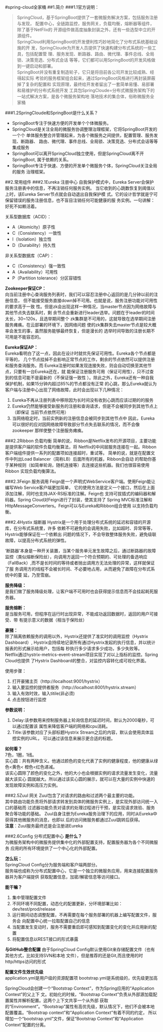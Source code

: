 #spring-cloud全家桶
##1.简介
###1.1官方说明：  
>SpringCloud，基于SpringBoot提供了一套微服务解决方案，包括服务注册与发现，
配置中心，全链路监控，服务网关，负载均衡，熔断器等组件，除了基于NetFlix的
开源组件做高度抽象封装之外，还有一些选型中立的开源组件。  
>SpringCloud利用SpringBoot的开发便利性巧妙地简化了分布式系统基础设施的开
发，SpringCloude为开发人员提供了快速构建分布式系统的一些工具，包括配置管
理、服务发现、断路器、路由、微代理、事件总线、全局锁、决策竞选、分布式会话
等等，它们都可以用SpringBoot的开发风格做到一键启动和部署。  
>SpringBoot并没有重复制造轮子，它只是将目前各公司开发比较成熟、经得起实际
考验的服务框架组合起来，通过SpringBoot风格进行再封装屏蔽掉了复杂的配置和
实现原理，最终给开发者留出了一套简单易懂、易部署和易维护的分布式系统开发
工具包SpringCloude=分布式微服务架构下的一站式解决方案，是各个微服务架构地
落地技术的集合体，俗称微服务全家桶

###1.2SpringCloude和SpringBoot是什么关系？
- SpringBoot专注于快速方便的开发单个个体微服务。
- SpringCloud是关注全局的微服务协调整理治理框架，它将SpringBoot开发的一个个
单体服务整合并管理起来，为各个微服务之间提供，配置管理、服务发现、断路器、
路由、微代理、事件总线、全局锁、决策竞选、分布式会话等等集成服务
- SpringBoot可以离开SpringCloud独立使用，但是SpringCloud离不开SpringBoot,
属于依赖的关系。
- SpringBoot专注于快速、方便的开发单个微服务个体，SpringCloud关注全局的服务
治理框架。

##2.常用组件
###2.1Eureka 注册中心
自我保护模式中，Eureka Server会保护服务注册表中的信息，不再注销任何服务实例。
当它收到的心跳数恢复到阈值以上时，该Eureka Server节点就会自动退出自我保护模
式。它的设计哲学就是宁可保留错误的服务注册信息，也不盲目注销任何可能健康的服
务实例。一句讲解：好死不如赖活着。

关系型数据库（ACID）：
- A（Atomicity）原子性
- C（Consistency）一致性
- I（Isolation）独立性
- D（Durability）持久性
	
非关系型数据库（CAP）：
- C（Consistency）强一致性
- A（Availability）可用性
- P（Partition tolerance）分区容错性

**Zookeeper保证CP：**  
向当前注册中心查询服务列表时，我们可以容忍注册中心返回的是几分钟以前的注册信息，
但不能接受服务直接down掉不可用。也就是说，服务注册功能对可用性的要求高于一致
性。但是zk会出现这样一种情况，当master节点因为网络故障与其他节点失去联系时，剩
余节点会重新进行leader选举。问题在于leader的时间太长，30~120s，且选举期间整个
zk集群是不可用的，这就导致在选举期间注册服务瘫痪。在云部署的环境下，因网络问题
使的zk集群失去master节点是较大概率会发生的事，虽然服务能够最终恢复，但是漫长的
选举时间导致的注册长期不可用是不能容忍的。

**Eureka保证AP：**  
Eureka看明白了这一点，因此在设计时就优先保证可用性。Eureka各个节点都是平等的，
几个节点挂掉不会影响正常节点的工作，剩余的节点依然可以提供注册和服务查询服务。而
Eureka注册时如果发现连接失败，则会自动切换至其他节点，只要有一台Eureka还在，就
能保证注册服务可用（保证可用性），只不过查到的信息可能不是最新的（不保证强一致性
）。除此之外，Eureka还有一种自我保护机制，如果15分钟内超过85%的节点都没有正常
的心跳，那么Eureka就认为客户端与注册中心出现了网络故障，此时会出现以下几种情况：
1. Eureka不再从注册列表中移除因为长时间没有收到心跳而应该过期的的服务
2. Eureka仍然能够接受新服务的注册和查询请求，但是不会被同步到其他节点上（即保证
当前节点依然可用）
3. 当网络稳定时，当前实例新的注册信息会被同步到其他节点中
因此，Eureka可以很好的应对因网络故障导致部分节点失去联系的情况，而不会像zookeeper
那样使整个注册服务瘫痪。

###2.2Ribbon 负载均衡
简单的说，Ribbon是Netflix发布的开源项目，主要功能是提供客户端的软件负载均衡算法，将
Netflix的中间层服务连接在一起。Ribbon客户端组件提供一系列的配置项如连接超时，重试等。
简单的说，就是在配置文件中列出Load Balancer（简称LB）后面所有的机器，Ribbon会自动
的帮助你基于某种规则（如简单轮询，随机连接等）去连接这些机器。我们也很容易使用Ribbon
实现负载均衡算法。
	
###2.3Feign 服务调用
Feign是一个声明式WebService客户端。使用Feign能让编写Web Service客户端更加简单，
它的使用方法是定义一个接口，然后在上面添加注解，同时也支持JAX-RS标准的注解。Feign也
支持可拔插式的编码器和解码器。Spring Cloud对Feign进行了封装，使其支持了
Spring MVC标准注解和HttpMessageConverters。Feign可以与Eureka和Ribbon组合使用
以支持负载均衡。

###2.4Hystix 熔断器
Hystrix是一个用于处理分布式系统的延迟和容错的开源库，在分布式系统里，许多
依赖不可避免的会调用失败，比如超时、异常等等，Hystrix能够保证在一个依赖出
问题的情况下，不会导致整体服务失败，避免级联故障，以提高分布式系统的弹性。

‘断路器’本身是一种开关装置，当某个服务单元发生故障之后，通过断路器的故障
监控（类似熔断保险丝），向调用方返回一个符合预期的、可处理的备选响应
（FallBack）,而不是长时间的等待或者抛出调用方无法处理的异常，这样就保证了服
务调用方的线程不会被长时间、不必要地占用，从而避免了故障在分布式系统中的蔓
延，乃至雪崩。

**服务降级：**  
是我们做了服务降级处理，让客户端不可用时也会获得提示信息而不会挂起耗死服务器。

**服务熔断：**  
是当服务可用，但程序在运行时出现异常，不能成功返回数据时，返回的用户可接受、带
有提示意义的数据（相当于保险丝）

**豪猪：**  
除了隔离依赖服务的调用以外，Hystrix还提供了准实时的调用监控（Hystrix Dashboard）,
Hystrix会持续地记录所有通过Hystrix发起的执行信息，并以统计报表的形式展示给用户，包括每
秒执行多少请求多少成功，多少失败等。  
Netflix通过hystrix-metrics-event-stream项目实现了对以上指标的监控。Spring Cloud也提供
了Hystrix Dashboard的整合，对监控内容转化成可视化界面。  

使用步骤：  
1. 打开豪猪主页（http://localhost:9001/hystrix）
2. 输入要监控的提供者服务（http://localhost:8001/hystrix.stream）
3. 输入有效时效，输入titile(非必须)
4. 点击按钮进行监控

**参数说明：**  
1. Delay:该参数用来控制服务器上轮询信息的延迟时间，默认为2000毫秒，可以通过配置该
属性来降低客户端的网络和cpu消耗。
2. Title:该参数对应了头部标题Hystrix Stream之后的内容，默认会使用具体监控实例的URL，
可以通过该信息来展示更合适的标题。

**如何看？**  
7色，1圈，1线。  
实心圆：共有两种含义。他通过颜色的变化代表了实例的健康程度，他的健康从绿色<黄色<
橙色<红色递减。  
该实心圆除了颜色的变化之外，他的大小也会根据实例的请求流量发生变化，流量越大该实心
圆就越大。所以通过该实心圆的展示，就可以在大量的实例中快速的发现故障实例和高压力实例。

###2.5Zuul 网关
Zuul包含了对请求的路由和过滤两个最主要的功能。  
其中路由功能负责将外部请求转发到具体的微服务实例上，是实现外部访问统一入口的基础而
过滤器功能负责对请求的处理过程进行干预，是实现请求效验、服务聚合等功能的基础。
Zuul自身注册为Eureka服务治理下的应用，同时从Eureka中获得其他微服务的消息，也即以
后的访问微服务都通过Zuul跳转后获得。  
**注意**：Zuul服务最终还是会注册进Eureka

###2.6Config 分布式配置中心
**是什么？**  
为微服务架构中的微服务提供集中化的外部配置支持，配置服务器为各个不同微服务
应用的所有环境提供了一个中心化的外部配置。

**怎么玩：**  
SpringCloud Config分为服务端和客户端两部分。  
服务端也成称为分布式配置中心，它是一个独立的微服务应用，用来连接配置服务器并为客户端提供
获取配置信息，加密/解密信息等访问接口。

**能干嘛？**  
1. 集中管理配置文件
2. 不同环境不同配置，动态化的配置更新，分环境部署比如：dev/test/prod/release
3. 运行期间动态调整配置，不再需要在每个服务部署的机器上编写配置文件，服务会
向配置中心统一拉取配置自己的信息
4. 当配置发生变动时，服务不需要重启即可感知到配置变化的变化并应用新的配置
5. 将配置信息以REST接口的形式暴露

**与GitHub整合配置** 
由于SpringCloud Config默认使用Git来存储配置文件（也有其他方式，比如支持SVN和本地
文件），但是推荐的还是Git,而且使用的时http/https访问的形式

**配置文件生效优先级**  
application.yml是用户级的资源配置项
bootstrap.yml是系统级的，优先级更加高

SpringCloud会创建一个“Bootstrap Context”，作为Spring应用的“Application Contest”的父上下
文。初始化的时候，“Bootstrap Context”负责从外部源加载配置属性并解析配置。这两个上下文共享一个从外部
获取的“Environment”。“Bootstrap”属性有高优先级，默认情况下，他们不会被本地配置覆盖。“Bootstrap
 context”和“Application Context”有着不同的约定，
所以增加一个“bootstrap.yml”文件，保证“Bootstrap Context”和“Application Context”配置的分离。
